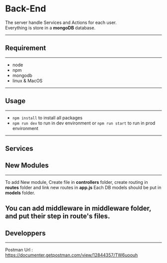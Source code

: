 # Back-End

The server handle Services and Actions for each user.  
Everything is store in a **mongoDB** database.

---

## Requirement
---
- node
- npm
- mongodb
- linux & MacOS
---

## Usage
---
- ```npm install```  to install all packages
- ```npm run dev```  to run in dev environment or ```npm run start``` to run in prod environment
---
## Services

## New Modules
---
To add New module, Create file in **controllers** folder, create routing in **routes** folder
and link new routes in **app.js**
Each DB models should be put in **models** folder.

You can add middleware in **middleware** folder, and put their step in route's files.
---
## Developpers
---
Postman Url : https://documenter.getpostman.com/view/12844357/TW6uoouh